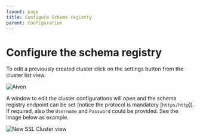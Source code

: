 ```yaml
---
layout: page
title: Configure Schema registry
parent: Configuration
---
```

# Configure the schema registry

To edit a previously created cluster click on the settings button from the cluster
list view.

![Aiven]({{site.baseurl}}/images/wiki/Configuration/ClusterSettings.png)

A window to edit the cluster configurations will open and the schema registry endpoint can be set (notice the protocol is mandatory [`https/http`]).
If required, also the `Username` and `Password` could be provided.
See the image below as example.

![New SSL Cluster view]({{site.baseurl}}/images/wiki/Configuration/NewSSLCluster.png)